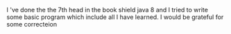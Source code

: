 I 've done the the 7th head in the book shield java 8 and I tried to write some basic program which include all I have learned. I would be grateful for some correctеion
